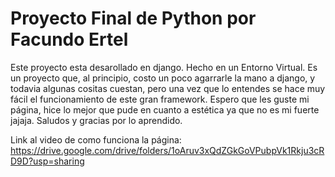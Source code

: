 # Proyecto Final de Python por Facundo Ertel
Este proyecto esta desarollado en django. Hecho en un Entorno Virtual.
Es un proyecto que, al principio, costo un poco agarrarle la mano a django, y todavia algunas cositas cuestan, pero una vez que lo entendes se hace muy fácil el funcionamiento de este gran framework.
Espero que les guste mi página, hice lo mejor que pude en cuanto a estética ya que no es mi fuerte jajaja. Saludos y gracias por lo aprendido.

Link al video de como funciona la página: https://drive.google.com/drive/folders/1oAruv3xQdZGkGoVPubpVk1Rkju3cRD9D?usp=sharing